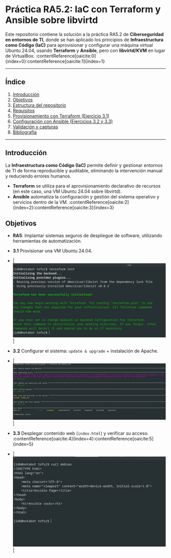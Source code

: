 # Práctica RA5.2: IaC con Terraform y Ansible sobre libvirtd

Este repositorio contiene la solución a la práctica RA5.2 de **Ciberseguridad en entornos de TI**, donde se han aplicado los principios de **Infraestructura como Código (IaC)** para aprovisionar y configurar una máquina virtual Ubuntu 24.04, usando **Terraform** y **Ansible**, pero con **libvirtd/KVM** en lugar de VirtualBox. :contentReference[oaicite:0]{index=0}:contentReference[oaicite:1]{index=1}

---

## Índice

1. [Introducción](#introducción)  
2. [Objetivos](#objetivos)  
3. [Estructura del repositorio](#estructura-del-repositorio)  
4. [Requisitos](#requisitos)  
5. [Provisionamiento con Terraform (Ejercicio 3.1)](#provisionamiento-con-terraform-ejercicio-31)  
6. [Configuración con Ansible (Ejercicios 3.2 y 3.3)](#configuración-con-ansible-ejercicios-32-y-33)  
7. [Validación y capturas](#validación-y-capturas)  
8. [Bibliografía](#bibliografía)  

---

## Introducción

La **Infraestructura como Código (IaC)** permite definir y gestionar entornos de TI de forma reproducible y auditable, eliminando la intervención manual y reduciendo errores humanos.  
- **Terraform** se utiliza para el aprovisionamiento declarativo de recursos (en este caso, una VM Ubuntu 24.04 sobre libvirtd).  
- **Ansible** automatiza la configuración y gestión del sistema operativo y servicios dentro de la VM. :contentReference[oaicite:2]{index=2}:contentReference[oaicite:3]{index=3}

## Objetivos

- **RA5**: Implantar sistemas seguros de despliegue de software, utilizando herramientas de automatización.  
- **3.1** Provisionar una VM Ubuntu 24.04.
- | ![provision](./images/1.png)|
  
- **3.2** Configurar el sistema: `update & upgrade` + instalación de Apache.
- | ![apt update y install apache](./images/2.png)|

- **3.3** Desplegar contenido web (`index.html`) y verificar su acceso. :contentReference[oaicite:4]{index=4}:contentReference[oaicite:5]{index=5}
- | ![apache funcionant](./images/3.png)|

